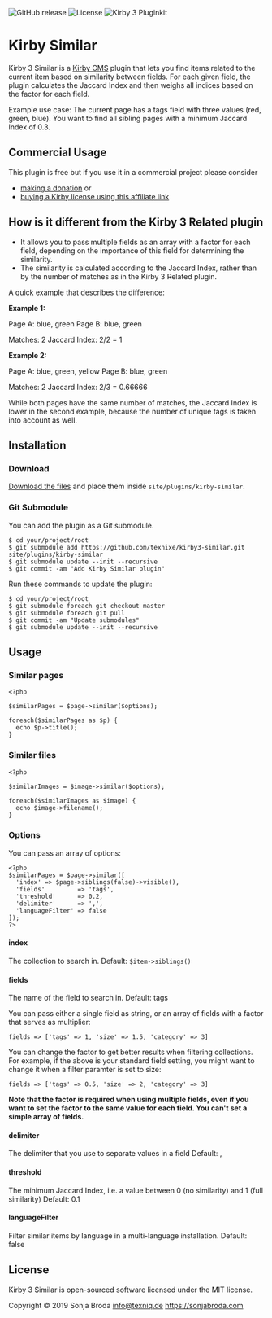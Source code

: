 ![GitHub release](https://img.shields.io/github/release/texnixe/kirby3-similar.svg?maxAge=1800) ![License](https://img.shields.io/github/license/mashape/apistatus.svg) ![Kirby 3 Pluginkit](https://img.shields.io/badge/Pluginkit-YES-cca000.svg)

# Kirby Similar

Kirby 3 Similar is a [Kirby CMS](https://getkirby.com) plugin that lets you find items related to the current item based on similarity between fields. For each given field, the plugin calculates the Jaccard Index and then weighs all indices based on the factor for each field.

Example use case:
The current page has a tags field with three values (red, green, blue). You want to find all sibling pages with a minimum Jaccard Index of 0.3.

## Commercial Usage

This plugin is free but if you use it in a commercial project please consider

- [making a donation](https://www.paypal.me/texnixe/10) or
- [buying a Kirby license using this affiliate link](https://a.paddle.com/v2/click/1129/38380?link=1170)

## How is it different from the Kirby 3 Related plugin

- It allows you to pass multiple fields as an array with a factor for each field, depending on the importance of this field for determining the similarity.
- The similarity is calculated according to the Jaccard Index, rather than by the number of matches as in the Kirby 3 Related plugin.

A quick example that describes the difference:

**Example 1:**

Page A: blue, green
Page B: blue, green

Matches: 2
Jaccard Index: 2/2 = 1

**Example 2:**

Page A: blue, green, yellow
Page B: blue, green

Matches: 2
Jaccard Index: 2/3 = 0.66666

While both pages have the same number of matches, the Jaccard Index is lower in the second example, because the number of unique tags is taken into account as well.


## Installation

### Download

[Download the files](https://github.com/texnixe/kirby3-similar/archive/master.zip) and place them inside `site/plugins/kirby-similar`.

### Git Submodule
You can add the plugin as a Git submodule.

    $ cd your/project/root
    $ git submodule add https://github.com/texnixe/kirby3-similar.git site/plugins/kirby-similar
    $ git submodule update --init --recursive
    $ git commit -am "Add Kirby Similar plugin"

Run these commands to update the plugin:

    $ cd your/project/root
    $ git submodule foreach git checkout master
    $ git submodule foreach git pull
    $ git commit -am "Update submodules"
    $ git submodule update --init --recursive


## Usage

### Similar pages
```
<?php

$similarPages = $page->similar($options);

foreach($similarPages as $p) {
  echo $p->title();
}

```

### Similar files

```
<?php

$similarImages = $image->similar($options);

foreach($similarImages as $image) {
  echo $image->filename();
}

```

### Options

You can pass an array of options:

```
<?php
$similarPages = $page->similar([
  'index' => $page->siblings(false)->visible(),
  'fields'         => 'tags',
  'threshold'      => 0.2,
  'delimiter'      => ',',
  'languageFilter' => false
]);
?>
```
#### index

The collection to search in.
Default: `$item->siblings()`

#### fields

The name of the field to search in.
Default: tags

You can pass either a single field as string, or an array of fields with a factor that serves as multiplier:

```
fields => ['tags' => 1, 'size' => 1.5, 'category' => 3]
```

You can change the factor to get better results when filtering collections. For example, if the above is your standard field setting, you might want to change it when a filter paramter is set to size:

```
fields => ['tags' => 0.5, 'size' => 2, 'category' => 3]
```

**Note that the factor is required when using multiple fields, even if you want to set the factor to the same value for each field. You can't set a simple array of fields.**

#### delimiter

The delimiter that you use to separate values in a field
Default: ,

#### threshold

The minimum Jaccard Index, i.e. a value between 0 (no similarity) and 1 (full similarity)
Default: 0.1

#### languageFilter

Filter similar items by language in a multi-language installation.
Default: false


## License

Kirby 3 Similar is open-sourced software licensed under the MIT license.

Copyright © 2019 Sonja Broda info@texniq.de https://sonjabroda.com
